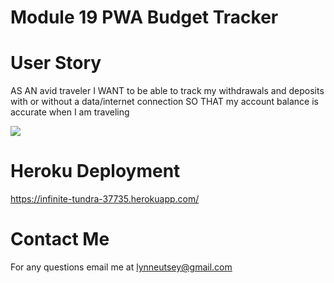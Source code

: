 # Module 19 PWA Budget Tracker




# User Story

AS AN avid traveler
I WANT to be able to track my withdrawals and deposits with or without a data/internet connection
SO THAT my account balance is accurate when I am traveling 



<img src="/images/pwa.png>">



# Heroku Deployment



https://infinite-tundra-37735.herokuapp.com/



# Contact Me


For any questions email me at lynneutsey@gmail.com